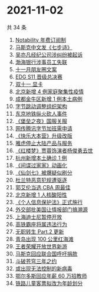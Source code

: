# 2021-11-02

共 34 条

<!-- BEGIN -->
<!-- 最后更新时间 Tue Nov 02 2021 20:21:17 GMT+0800 (China Standard Time) -->

1. [Notability 年费订阅制](https://www.zhihu.com/search?q=notability)
1. [马斯克中文发《七步诗》](https://www.zhihu.com/search?q=马斯克)
1. [吴亦凡经纪公司涉纠纷被起诉](https://www.zhihu.com/search?q=吴亦凡)
1. [渤海银行涉事员工失联](https://www.zhihu.com/search?q=渤海银行)
1. [十一月朋友圈文案](https://www.zhihu.com/search?q=十一月)
1. [EDG S11 晋级总决赛](https://www.zhihu.com/search?q=edg)
1. [双十一 显卡](https://www.zhihu.com/search?q=显卡)
1. [北京新增 4 例家庭聚集性疫情](https://www.zhihu.com/search?q=北京疫情)
1. [成都金牛区新增 1 例本土病例](https://www.zhihu.com/search?q=成都疫情)
1. [字节跳动调整组织架构](https://www.zhihu.com/search?q=字节跳动)
1. [东京地铁纵火砍人事件](https://www.zhihu.com/search?q=东京地铁)
1. [《堡垒之夜》国服关服](https://www.zhihu.com/search?q=堡垒之夜)
1. [网传腾讯字节加班需申请](https://www.zhihu.com/search?q=加班申请)
1. [《快乐大本营》升级改版](https://www.zhihu.com/search?q=快乐大本营)
1. [雅虎停止大陆产品与服务](https://www.zhihu.com/search?q=雅虎)
1. [《红楼梦》贾蓉饰演者杨俊勇去世](https://www.zhihu.com/search?q=杨俊勇)
1. [杭州新增本土确诊 1 例](https://www.zhihu.com/search?q=杭州疫情)
1. [《间谍过家家》动画化](https://www.zhihu.com/search?q=间谍过家家)
1. [《仙剑七》被爆疑似刷分](https://www.zhihu.com/search?q=仙剑七)
1. [杜兰特恶意犯规遭驱逐](https://www.zhihu.com/search?q=杜兰特遭驱逐)
1. [郭艾伦当选 CBA 周最佳](https://www.zhihu.com/search?q=CBA周最佳)
1. [北京新增 1 人核酸阳性](https://www.zhihu.com/search?q=北京疫情)
1. [《个人信息保护法》正式施行](https://www.zhihu.com/search?q=个人信息保护法)
1. [外交部批美国让情报部门搞溯源](https://www.zhihu.com/search?q=新冠病毒溯源报告)
1. [上海迪士尼暂停开放](https://www.zhihu.com/search?q=上海迪士尼)
1. [高铁霸座将属违法行为](https://www.zhihu.com/search?q=高铁霸座)
1. [无职转生 Part.2 更新](https://www.zhihu.com/search?q=无职转生)
1. [青岛出现 100 公里红海滩](https://www.zhihu.com/search?q=青岛红海滩)
1. [王者荣耀开放世界新游](https://www.zhihu.com/search?q=王者荣耀世界)
1. [马斯克回应联合国呼吁捐款](https://www.zhihu.com/search?q=马斯克)
1. [斗破苍穹三年之约](https://www.zhihu.com/search?q=斗破苍穹特别篇3)
1. [或出现无法控制的新病毒](https://www.zhihu.com/search?q=新病毒)
1. [鄂尔多斯回应年薪 60 万招教师](https://www.zhihu.com/search?q=年薪60万招教师)
1. [铁路儿童客票拟改为年龄划分](https://www.zhihu.com/search?q=儿童客票)

<!-- END -->
